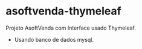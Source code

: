 # asoftvenda-thymeleaf
Projeto AsoftVenda com Interface usado Thymeleaf.

- Usando banco de dados mysql.
